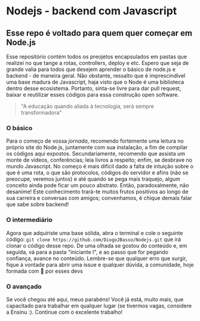 # Nodejs - backend com Javascript
## Esse repo é voltado para quem quer começar em Node.js
Esse repositório contém todos os preojetos encapsulados em pastas que realizei no que tange a rotas, controllers, deploy e etc. Espero que seja de grande valia para todos que desejem aprender o básico de node.js e backend - de maneira geral. Não obstante, ressalto que é imprescindível uma base madura de Javascript, haja visto que o Node é uma biblioteca dentro desse ecosistema. Portanto, sinta-se livre para dar pull request, baixar e reutilizar esses códigos para essa construção open software. 
> "A educação quando aliada à tecnologia, será sempre transformadora"

### O básico
  Para o começo de vossa *jornada*, recomendo fortemente uma leitura no próprio site do Node.js, juntamente com sua instalação, a fim de compilar os códigos aqui expostos. Secundariamente, recomendo que assista um monte de vídeos, conferências; leia livros a respeito; enfim, se desbrave no mundo Javascript. 
No começo é mais difícil dado a falta de intuição sobre o que é uma rota, o que são protocolos, códigos do servidor e afins (não se preocupe, veremos juntos) e até quando se pega mais traquejo, algum conceito ainda pode ficar um pouco abstrato. Então, paradoxalmente, não desanime! Este conhecimento trará-te muitos frutos positivos ao longo de sua carreira e conversas com amigos; convenhamos, é chique demais falar que sabe sobre backend!

### O intermediário
Agora que adquiriste uma base sólida, abra o terminal e cole o seguinte código: 
```git clone https://github.com/DiogoJBasso/Nodejs.git``` que irá clonar o código desse repo. De uma olhada se gostou do conteúdo e, em seguida, vá para a pasta "iniciante I", e ao passo que for pegando confiança, avance no conteúdo. Lembre-se que qualquer erro que surgir, fique à vontade para abrir uma issue e qualquer dúvida, a comunidade, hoje formada com 💖 por esses devs

### O avançado
Se você chegou até aqui, meus parabéns! Você já está, muito mais, que capacitado para trabalhar em qualquer lugar (se tivermos vagas, considere a Ensinu :). Continue com o excelente trabalho!